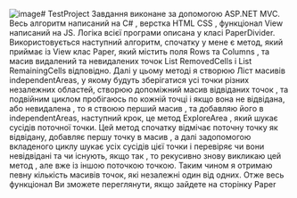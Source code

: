 ![image](https://github.com/RomanLesheha/DevComTestProject/assets/100034791/85e2ceb6-9bdf-4bbc-add8-2740df8e50d8)# TestProject
Завдання виконане за допомогою ASP.NET MVC. Весь алгоритм написаний на C# , верстка HTML CSS , функціонал View написаний на JS.
Логіка всієї програми описана у класі PaperDivider.
  Використовується наступний алгоритм, спочатку у мене є метод, який приймає із View клас Paper, який містить поля Rows та Columns , та масив видалений та невидалених точок List<Cell> RemovedCells і List<Cell> RemainingCells відповідно. Далі у цьому методі я створюю Ліст масивів independentAreas, у якому будуть зберігатися усі точки різних незалежних областей, створюю допоміжний масив відвіданих точок , та подвійним циклом пробігаюсь по кожній точці і якщо вона не відвідана, або невидалена , то я ствоюю перший масив , та добавляю його в independentAreas, наступний крок, це метод ExploreArea , який шукає сусідів поточної точки.
Цей метод спочатку відмічає поточну точку як відвідану, добавляє першу точку в масив , а далі задопомогою вкладеного циклу шукає усіх сусідів цієї точки і перевіряє чи вони невідвідані та чи існують, якщо так , то рекусивно знову викликаю цей метод , але вже із іншою поточкою точкою.
  Таким чином я отримаю певну кількість масивів точок, які незалежні один від одних.
Отже весь функціонал Ви зможете переглянути, якщо зайдете на сторінку Paper
